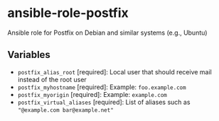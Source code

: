 # ansible-role-postfix

Ansible role for Postfix on Debian and similar systems (e.g., Ubuntu)

## Variables

- `postfix_alias_root` [required]: Local user that should receive mail instead of the root user
- `postfix_myhostname` [required]: Example: `foo.example.com`
- `postfix_myorigin` [required]: Example: `example.com`
- `postfix_virtual_aliases` [required]: List of aliases such as `"@example.com bar@example.net"`
